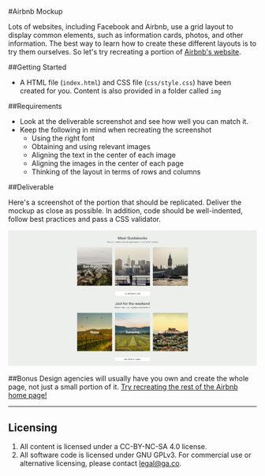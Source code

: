 #Airbnb Mockup

Lots of websites, including Facebook and Airbnb, use a grid layout to display common elements, such as information cards, photos, and other information. The best way to learn how to create these different layouts is to try them ourselves. So let's try recreating a portion of [Airbnb's website](https://www.airbnb.com/).

##Getting Started
* A HTML file (`index.html`) and CSS file (`css/style.css`) have been created for you. Content is also provided in a folder called `img`

##Requirements
* Look at the deliverable screenshot and see how well you can match it.
* Keep the following in mind when recreating the screenshot
  * Using the right font
  * Obtaining and using relevant images
  * Aligning the text in the center of each image
  * Aligning the images in the center of each page
  * Thinking of the layout in terms of rows and columns

##Deliverable

Here's a screenshot of the portion that should be replicated. Deliver the mockup as close as possible. In addition, code should be well-indented, follow best practices and pass a CSS validator.

![Solution](solution.jpg)

##Bonus
Design agencies will usually have you own and create the whole page, not just a small portion of it. [Try recreating the rest of the Airbnb home page!](https://www.airbnb.com/)

---

## Licensing
1. All content is licensed under a CC-BY-NC-SA 4.0 license.
2. All software code is licensed under GNU GPLv3. For commercial use or alternative licensing, please contact legal@ga.co.
